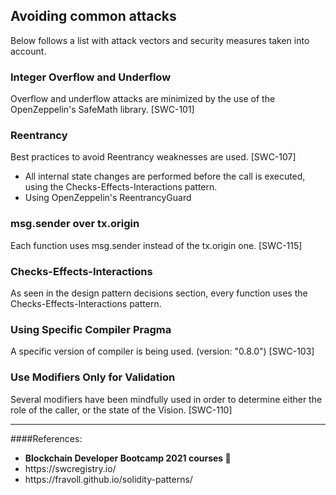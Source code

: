 ## Avoiding common attacks

<p>Below follows a list with attack vectors and security measures taken into account.</p>

### Integer Overflow and Underflow

<p>Overflow and underflow attacks are minimized by the use of the OpenZeppelin's SafeMath library. [SWC-101]</p>

### Reentrancy

<p> Best practices to avoid Reentrancy weaknesses are used. [SWC-107]</p>
<ul>
<li>All internal state changes are performed before the call is executed,  using the Checks-Effects-Interactions 
pattern. </li>
<li>Using OpenZeppelin's ReentrancyGuard</li>
</ul>

### msg.sender over tx.origin
<p>Each function uses msg.sender instead of the tx.origin one. [SWC-115] </p>

### Checks-Effects-Interactions
<p> As seen in the design pattern decisions section, every function uses the Checks-Effects-Interactions pattern.</p>

### Using Specific Compiler Pragma 
<p>A specific version of compiler is being used. (version: "0.8.0") [SWC-103]</p>

### Use Modifiers Only for Validation
<p>Several modifiers have been mindfully used in order to determine either the role of the caller, or the state of the Vision. 
[SWC-110]</p>

<hr/>

####References:
<ul>
<li><b>Blockchain Developer Bootcamp 2021 courses 💙</b></li>
<li><a>https://swcregistry.io/</a></li>
<li><a>https://fravoll.github.io/solidity-patterns/</a></li>
</ul>